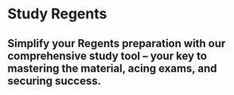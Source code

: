# Study Regents

## Simplify your Regents preparation with our comprehensive study tool – your key to mastering the material, acing exams, and securing success.

